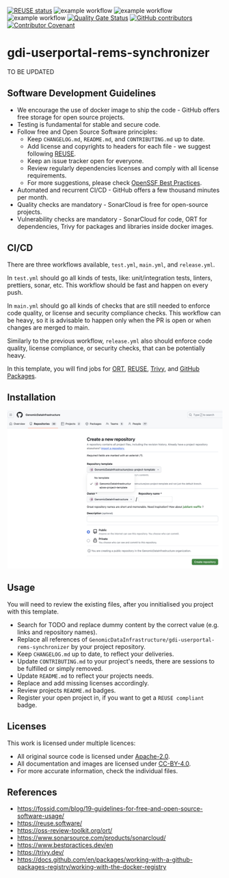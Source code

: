 <!--
SPDX-FileCopyrightText: 2024 PNED G.I.E.

SPDX-License-Identifier: CC-BY-4.0
-->

[![REUSE status](https://api.reuse.software/badge/github.com/GenomicDataInfrastructure/gdi-userportal-rems-synchronizer)](https://api.reuse.software/info/github.com/GenomicDataInfrastructure/gdi-userportal-rems-synchronizer)
![example workflow](https://github.com/GenomicDataInfrastructure/gdi-userportal-rems-synchronizer/actions/workflows/main.yml/badge.svg)
![example workflow](https://github.com/GenomicDataInfrastructure/gdi-userportal-rems-synchronizer/actions/workflows/test.yml/badge.svg)
![example workflow](https://github.com/GenomicDataInfrastructure/gdi-userportal-rems-synchronizer/actions/workflows/release.yml/badge.svg)
[![Quality Gate Status](https://sonarcloud.io/api/project_badges/measure?project=GenomicDataInfrastructure_gdi-userportal-rems-synchronizer&metric=alert_status)](https://sonarcloud.io/summary/new_code?id=GenomicDataInfrastructure_gdi-userportal-rems-synchronizer)
[![GitHub contributors](https://img.shields.io/github/contributors/GenomicDataInfrastructure/gdi-userportal-rems-synchronizer)](https://github.com/GenomicDataInfrastructure/gdi-userportal-rems-synchronizer/graphs/contributors)
[![Contributor Covenant](https://img.shields.io/badge/Contributor%20Covenant-2.1-4baaaa.svg)](code_of_conduct.md)

# gdi-userportal-rems-synchronizer

TO BE UPDATED

## Software Development Guidelines

- We encourage the use of docker image to ship the code - GitHub offers free storage for open source projects.
- Testing is fundamental for stable and secure code.
- Follow free and Open Source Software principles:
    - Keep `CHANGELOG.md`, `README.md`, and `CONTRIBUTING.md` up to date.
    - Add license and copyrights to headers for each file - we suggest following [REUSE](https://reuse.software/).
    - Keep an issue tracker open for everyone.
    - Review regularly dependencies licenses and comply with all license requirements.
    - For more suggestions, please check [OpenSSF Best Practices](https://www.bestpractices.dev/en).
- Automated and recurrent CI/CD - GitHub offers a few thousand minutes per month.
- Quality checks are mandatory - SonarCloud is free for open-source projects.
- Vulnerability checks are mandatory - SonarCloud for code, ORT for dependencies, Trivy for packages and libraries inside docker images.

## CI/CD

There are three workflows available, `test.yml`, `main.yml`, and `release.yml`. 

In `test.yml` should go all kinds of tests, like: unit/integration tests, linters, prettiers, sonar, etc. This workflow should be fast and happen on every push.

In `main.yml` should go all kinds of checks that are still needed to enforce code quality, or license and security compliance checks. This workflow can be heavy, so it is advisable to happen only when the PR is open or when changes are merged to main. 

Similarly to the previous workflow, `release.yml` also should enforce code quality, license compliance, or security checks, that can be potentially heavy.

In this template, you will find jobs for [ORT](https://oss-review-toolkit.org/ort/), [REUSE](https://reuse.software/), [Trivy](https://trivy.dev/), and [GitHub Packages](https://docs.github.com/en/packages/working-with-a-github-packages-registry/working-with-the-docker-registry).

## Installation

![template](./select_repo_template.png)

## Usage

You will need to review the existing files, after you innitialised you project with this template.

- Search for TODO and replace dummy content by the correct value (e.g. links and repository names).
- Replace all references of `GenomicDataInfrastructure/gdi-userportal-rems-synchronizer` by your project repository.
- Keep `CHANGELOG.md` up to date, to reflect your deliveries.
- Update `CONTRIBUTING.md` to your project's needs, there are sessions to be fulfilled or simply removed.
- Update `README.md` to reflect your projects needs.
- Replace and add missing licenses accordingly.
- Review projects `README.md` badges.
- Register your open project in, if you want to get a `REUSE compliant` badge.

## Licenses

This work is licensed under multiple licences:
- All original source code is licensed under [Apache-2.0](./LICENSES/Apache-2.0.txt).
- All documentation and images are licensed under [CC-BY-4.0](./LICENSES/CC-BY-4.0.txt).
- For more accurate information, check the individual files.

## References
- https://fossid.com/blog/19-guidelines-for-free-and-open-source-software-usage/
- https://reuse.software/
- https://oss-review-toolkit.org/ort/
- https://www.sonarsource.com/products/sonarcloud/
- https://www.bestpractices.dev/en
- https://trivy.dev/
- https://docs.github.com/en/packages/working-with-a-github-packages-registry/working-with-the-docker-registry
